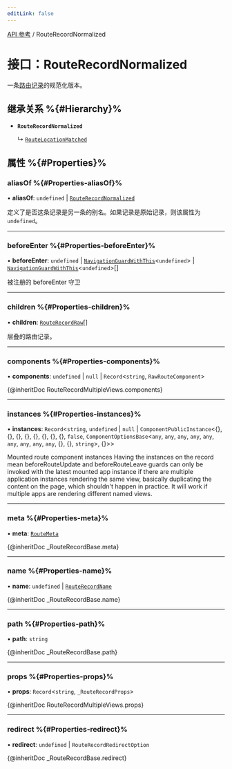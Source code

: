 ```yaml
---
editLink: false
---
```


[API 参考](../index.md) / RouteRecordNormalized

# 接口：RouteRecordNormalized

一条[路由记录](../index.md#routerecord)的规范化版本。

## 继承关系 %{#Hierarchy}%

- **`RouteRecordNormalized`**

  ↳ [`RouteLocationMatched`](RouteLocationMatched.md)

## 属性 %{#Properties}%

### aliasOf %{#Properties-aliasOf}%

• **aliasOf**: `undefined` \| [`RouteRecordNormalized`](RouteRecordNormalized.md)

定义了是否这条记录是另一条的别名。如果记录是原始记录，则该属性为 `undefined`。

___

### beforeEnter %{#Properties-beforeEnter}%

• **beforeEnter**: `undefined` \| [`NavigationGuardWithThis`](NavigationGuardWithThis.md)<`undefined`\> \| [`NavigationGuardWithThis`](NavigationGuardWithThis.md)<`undefined`\>[]

被注册的 beforeEnter 守卫

___

### children %{#Properties-children}%

• **children**: [`RouteRecordRaw`](../index.md#routerecordraw)[]

层叠的路由记录。

___

### components %{#Properties-components}%

• **components**: `undefined` \| ``null`` \| `Record`<`string`, `RawRouteComponent`\>

{@inheritDoc RouteRecordMultipleViews.components}

___

### instances %{#Properties-instances}%

• **instances**: `Record`<`string`, `undefined` \| ``null`` \| `ComponentPublicInstance`<{}, {}, {}, {}, {}, {}, {}, {}, ``false``, `ComponentOptionsBase`<`any`, `any`, `any`, `any`, `any`, `any`, `any`, `any`, `any`, {}, {}, `string`\>, {}\>\>

<!-- TODO: translation -->

Mounted route component instances
Having the instances on the record mean beforeRouteUpdate and
beforeRouteLeave guards can only be invoked with the latest mounted app
instance if there are multiple application instances rendering the same
view, basically duplicating the content on the page, which shouldn't happen
in practice. It will work if multiple apps are rendering different named
views.

___

### meta %{#Properties-meta}%

• **meta**: [`RouteMeta`](RouteMeta.md)

{@inheritDoc _RouteRecordBase.meta}

___

### name %{#Properties-name}%

• **name**: `undefined` \| [`RouteRecordName`](../index.md#routerecordname)

{@inheritDoc _RouteRecordBase.name}

___

### path %{#Properties-path}%

• **path**: `string`

{@inheritDoc _RouteRecordBase.path}

___

### props %{#Properties-props}%

• **props**: `Record`<`string`, `_RouteRecordProps`\>

{@inheritDoc RouteRecordMultipleViews.props}

___

### redirect %{#Properties-redirect}%

• **redirect**: `undefined` \| `RouteRecordRedirectOption`

{@inheritDoc _RouteRecordBase.redirect}
